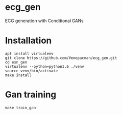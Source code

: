 # ecg_gen
ECG generation with Conditional GANs


# Installation
```
apt install virtualenv
git clone https://github.com/Venopacman/ecg_gen.git
cd esn_gen
virtualenv --python=python3.6 ./venv
source venv/bin/activate
make install
```

# Gan training
```
make train_gan 
```